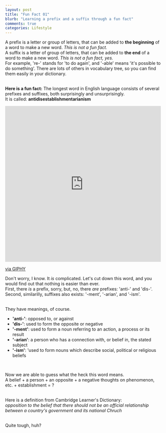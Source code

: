 ```yaml
---
layout: post
title: "Fun Fact 01"
blurb: "Learning a prefix and a suffix through a fun fact"
comments: true
categories: Lifestyle
---
```

A prefix is a letter or group of letters, that can be added to __the beginning__ of a word to make a new word. *This is not a fun fact.*<br />
A suffix is a letter of group of letters, that can be added to __the end__ of a word to make a new word. *This is not a fun fact, yes.*<br />
For example, 're-' stands for 'to do again', and '-able' means 'it's possible to do something'. There are lots of others in vocabulary tree, so you can find them easily in your dictionary.<br /><br />

__Here is a fun fact:__ The longest word in English language consists of several prefixes and suffixes, both surprisingly and unsurprisingly.<br />
It is called: __antidisestablishmentarianism__

<div style="width:100%;height:0;padding-bottom:100%;position:relative;"><iframe src="https://giphy.com/embed/wPE3PC7Qoo2wnDon5E" width="100%" height="100%" style="position:absolute" frameBorder="0" class="giphy-embed" allowFullScreen></iframe></div><p><a href="https://giphy.com/gifs/disneychannelofficial-disney-channel-disneychannel-bunkd-wPE3PC7Qoo2wnDon5E">via GIPHY</a></p>

Don't worry, I know. It *is* complicated. Let's cut down this word, and you would find out that nothing is easier than ever.<br />
First, there *is* a prefix, sorry, but, no, there *are* prefixes: 'anti-' and 'dis-'.<br />
Second, similarilly, suffixes also exists: '-ment', '-arian', and '-ism'.<br /><br />

They have meanings, of course.<br />
  + __'anti-'__: opposed to, or against
  + __'dis-'__: used to form the opposite or negative
  + __'-ment'__: used to form a noun referring to an action, a process or its result
  + __'-arian'__: a person who has a connection with, or belief in, the stated subject
  + __'-ism'__: 'used to form nouns which describe social, political or religious beliefs
<br />

Now we are able to guess what the heck this word means. <br />
A belief + a person + an opposite + a negative thoughts on phenomenon, etc. + establishment = ? <br /><br />

Here is a definition from Cambridge Learner's Dictionary: <br/>
*opposition to the belief that there should not be an official relationship between a country's government and its national Chruch* <br /><br />

Quite tough, huh?
